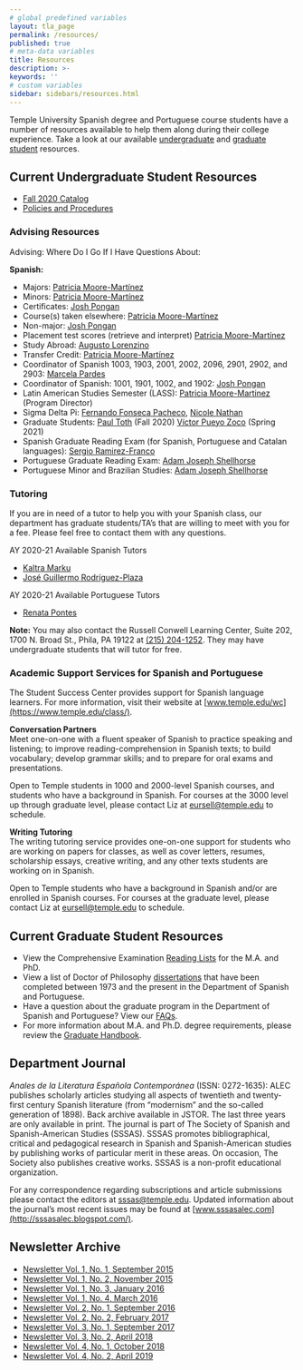 ```yaml
---
# global predefined variables
layout: tla_page
permalink: /resources/
published: true
# meta-data variables
title: Resources
description: >-
keywords: ''
# custom variables
sidebar: sidebars/resources.html
---
```

Temple University Spanish degree and Portuguese course students have a number of resources available to help them along during their college experience. Take a look at our available [undergraduate](#current-undergraduate-student-resources) and [graduate student](#current-graduate-student-resources) resources.

## Current Undergraduate Student Resources
- [Fall 2020 Catalog](https://drive.google.com/file/d/1ydryN2vL8YsrKvjp2wLie42Jn6_4EY4n/view?usp=sharing)
- [Policies and Procedures](https://liberalarts.temple.edu/sites/liberalarts/files/Departmental%20Policies%20Sept%202014-2%20%281%29.pdf)

### Advising Resources
Advising: Where Do I Go If I Have Questions About:

**Spanish:**
- Majors: [Patricia Moore-Martínez](mailto:pmoore04@temple.edu)
- Minors: [Patricia Moore-Martínez](mailto:pmoore04@temple.edu)
- Certificates: [Josh Pongan](mailto:joshua.pongan@temple.edu)
- Course(s) taken elsewhere: [Patricia Moore-Martínez](mailto:pmoore04@temple.edu)
- Non-major: [Josh Pongan](mailto:joshua.pongan@temple.edu)
- Placement test scores (retrieve and interpret) [Patricia Moore-Martínez](mailto:pmoore04@temple.edu)
- Study Abroad: [Augusto Lorenzino](mailto:augusto.lorenzino@temple.edu)
- Transfer Credit: [Patricia Moore-Martínez](mailto:pmoore04@temple.edu)
- Coordinator of Spanish 1003, 1903, 2001, 2002, 2096, 2901, 2902, and 2903: [Marcela Pardes](mailto:mpardes@temple.edu)
- Coordinator of Spanish: 1001, 1901, 1002, and 1902: [Josh Pongan](mailto:joshua.pongan@temple.edu)
- Latin American Studies Semester (LASS): [Patricia Moore-Martinez](mailto:pmoore04@temple.edu) (Program Director)
- Sigma Delta Pi: [Fernando Fonseca Pacheco](mailto:fernando.fonseca.pacheco@temple.edu), [Nicole Nathan](mailto:nicole.nathan@temple.edu)
- Graduate Students: [Paul Toth](mailto:ptoth@temple.edu) (Fall 2020) [Víctor Pueyo Zoco](mailto:vpueyozo@temple.edu) (Spring 2021)
- Spanish Graduate Reading Exam (for Spanish, Portuguese and Catalan languages): [Sergio Ramirez-Franco](mailto:Fevette@temple.edu)
- Portuguese Graduate Reading Exam: [Adam Joseph Shellhorse](mailto:aj.shellhorse@temple.edu)
- Portuguese Minor and Brazilian Studies: [Adam Joseph Shellhorse](mailto:aj.shellhorse@temple.edu)

### Tutoring
If you are in need of a tutor to help you with your Spanish class, our department has graduate students/TA’s that are willing to meet with you for a fee. Please feel free to contact them with any questions.

AY 2020-21 Available Spanish Tutors
- [Kaltra Marku](mailto:tuc33373@temple.edu)
- [José Guillermo Rodríguez-Plaza](mailto:tue64356@temple.edu)

AY 2020-21 Available Portuguese Tutors
- [Renata Pontes](mailto:tuh34211@temple.edu)

**Note:** You may also contact the Russell Conwell Learning Center, Suite 202, 1700 N. Broad St., Phila, PA 19122 at [(215) 204-1252](tel:2152041252). They may have undergraduate students that will tutor for free.

### Academic Support Services for Spanish and Portuguese
The Student Success Center provides support for Spanish language learners. For more information, visit their website at [www.temple.edu/wc](https://www.temple.edu/class/).

**Conversation Partners**<br>
Meet one-on-one with a fluent speaker of Spanish to practice speaking and listening; to improve reading-comprehension in Spanish texts; to build vocabulary; develop grammar skills; and to prepare for oral exams and presentations.

Open to Temple students in 1000 and 2000-level Spanish courses, and students who have a background in Spanish. For courses at the 3000 level up through graduate level, please contact Liz at [eursell@temple.edu](mailto:eursell@temple.edu) to schedule.

**Writing Tutoring**<br>
The writing tutoring service provides one-on-one support for students who are working on papers for classes, as well as cover letters, resumes, scholarship essays, creative writing, and any other texts students are working on in Spanish.

Open to Temple students who have a background in Spanish and/or are enrolled in Spanish courses. For courses at the graduate level, please contact Liz at [eursell@temple.edu](mailto:eursell@temple.edu) to schedule.

## Current Graduate Student Resources
 - View the Comprehensive Examination [Reading Lists](https://liberalarts.temple.edu/sites/liberalarts/files/Graduate-Reading-List.pdf) for the M.A. and PhD.
 - View a list of Doctor of Philosophy [dissertations](https://liberalarts.temple.edu/sites/liberalarts/files/1.2%20Doctor%20of%20Philosophy%20Dissertations%20%28NEW%29.docx) that have been completed between 1973 and the present in the Department of Spanish and Portuguese.
- Have a question about the graduate program in the Department of Spanish and Portuguese? View our [FAQs](https://liberalarts.temple.edu/sites/liberalarts/files/Graduate%20Program%20FAQ.pdf).
- For more information about M.A. and Ph.D. degree requirements, please review the [Graduate Handbook](https://liberalarts.temple.edu/sites/liberalarts/files/Graduate-Handbook.pdf).

## Department Journal
_Anales de la Literatura Española Contemporánea_ (ISSN: 0272-1635): ALEC publishes scholarly articles studying all aspects of twentieth and twenty-first century Spanish literature (from “modernism” and the so-called generation of 1898). Back archive available in JSTOR. The last three years are only available in print. The journal is part of The Society of Spanish and Spanish-American Studies (SSSAS). SSSAS promotes bibliographical, critical and pedagogical research in Spanish and Spanish-American studies by publishing works of particular merit in these areas. On occasion, The Society also publishes creative works. SSSAS is a non-profit educational organization.

For any correspondence regarding subscriptions and article submissions please contact the editors at [sssas@temple.edu](mailto:sssas@temple.edu). Updated information about the journal’s most recent issues may be found at [www.sssasalec.com](http://sssasalec.blogspot.com/).

## Newsletter Archive
- [Newsletter Vol. 1, No. 1, September 2015](https://us11.campaign-archive.com/?u=579655a2880e5661113c3dab0&id=b3f8dd0355)
- [Newsletter Vol. 1, No. 2, November 2015 ](https://us11.campaign-archive.com/?u=579655a2880e5661113c3dab0&id=252f2f1f90)
- [Newsletter Vol. 1, No. 3, January 2016 ](https://us11.campaign-archive.com/?u=579655a2880e5661113c3dab0&id=5b945bfda1)
- [Newsletter Vol. 1, No. 4, March 2016  ](https://us11.campaign-archive.com/?u=579655a2880e5661113c3dab0&id=0ab644229d)
- [Newsletter Vol. 2, No. 1, September 2016](https://us11.campaign-archive.com/?u=579655a2880e5661113c3dab0&id=23ded308e8&e=0fa6818824)
- [Newsletter Vol. 2, No. 2, February 2017](https://us11.campaign-archive.com/?u=579655a2880e5661113c3dab0&id=d8f663bc63)
- [Newsletter Vol. 3, No. 1, September 2017](https://us11.campaign-archive.com/?u=579655a2880e5661113c3dab0&id=bf0224e131)
- [Newsletter Vol. 3, No. 2, April 2018](https://us11.campaign-archive.com/?u=579655a2880e5661113c3dab0&id=903ed93d36)
- [Newsletter Vol. 4, No. 1, October 2018](https://us11.campaign-archive.com/?u=579655a2880e5661113c3dab0&id=4a65a1187c)
- [Newsletter Vol. 4, No. 2, April 2019](https://mailchi.mp/temple/department-update-spring-2019)
